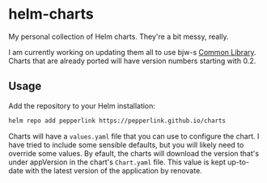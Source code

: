 # helm-charts

My personal collection of Helm charts. They're a bit messy, really.

I am currently working on updating them all to use bjw-s [Common Library](https://bjw-s-labs.github.io/helm-charts/docs/common-library/). Charts that are already ported will have version numbers starting with 0.2.

## Usage
Add the repository to your Helm installation:

```bash
helm repo add pepperlink https://pepperlink.github.io/charts
```

Charts will have a `values.yaml` file that you can use to configure the chart. I have tried to include some sensible defaults, but you will likely need to override some values. By efault, the charts will download the version that's under appVersion in the chart's `Chart.yaml` file. This value is kept up-to-date with the latest version of the application by renovate.
